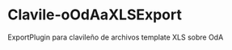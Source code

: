 Clavile-oOdAaXLSExport
======================

ExportPlugin para clavileño de archivos template XLS sobre OdA
